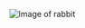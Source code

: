 ![Image of rabbit](https://img.zi.org.tw/applealmond/2020/04/1587952378-bc5be498f96311f5cd29bf01e64eead3.png)
